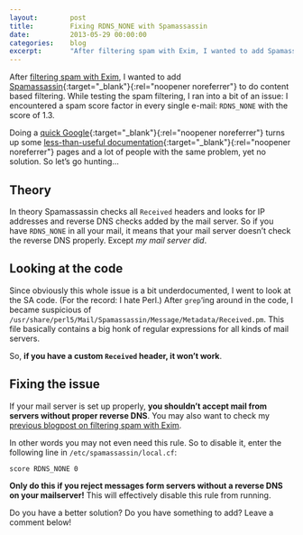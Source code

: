 ```yaml
---
layout:        post
title:         Fixing RDNS_NONE with Spamassassin
date:          2013-05-29 00:00:00
categories:    blog
excerpt:       "After filtering spam with Exim, I wanted to add Spamassassin to do content based filtering. While testing the spam filtering, I ran into a bit of an issue: I encountered a spam score factor in every single e-mail: RDNS_NONE with the score of 1.3."
---
```


After [filtering spam with Exim](/blog/filtering-spam-with-exim-only/), I wanted to add [Spamassassin](http://spamassassin.apache.org/){:target="_blank"}{:rel="noopener noreferrer"} to do content based filtering. While testing the spam filtering, I ran into a bit of an issue: I encountered a spam score factor in every single e-mail: `RDNS_NONE` with the score of 1.3.

Doing a [quick Google](http://www.google.com/?q=RDNS_NONE){:target="_blank"}{:rel="noopener noreferrer"} turns up some [less-than-useful documentation](http://wiki.apache.org/spamassassin/Rules/RDNS_NONE){:target="_blank"}{:rel="noopener noreferrer"} pages and a lot of people with the same problem, yet no solution. So let’s go hunting…

## Theory

In theory Spamassassin checks all `Received` headers and looks for IP addresses and reverse DNS checks added by the mail server. So if you have `RDNS_NONE` in all your mail, it means that your mail server doesn’t check the reverse DNS properly. Except _my mail server did_.

## Looking at the code

Since obviously this whole issue is a bit underdocumented, I went to look at the SA code. (For the record: I hate Perl.) After `grep`‘ing around in the code, I became suspicious of `/usr/share/perl5/Mail/Spamassassin/Message/Metadata/Received.pm`. This file basically contains a big honk of regular expressions for all kinds of mail servers.

So, **if you have a custom `Received` header, it won’t work**.

## Fixing the issue

If your mail server is set up properly, **you shouldn’t accept mail from servers without proper reverse DNS**. You may also want to check my [previous blogpost on filtering spam with Exim](/blog/filtering-spam-with-exim-only/).

In other words you may not even need this rule. So to disable it, enter the following line in `/etc/spamassassin/local.cf`:

```
score RDNS_NONE 0
```

**Only do this if you reject messages form servers without a reverse DNS on your mailserver!** This will effectively disable this rule from running.

Do you have a better solution? Do you have something to add? Leave a comment below!
